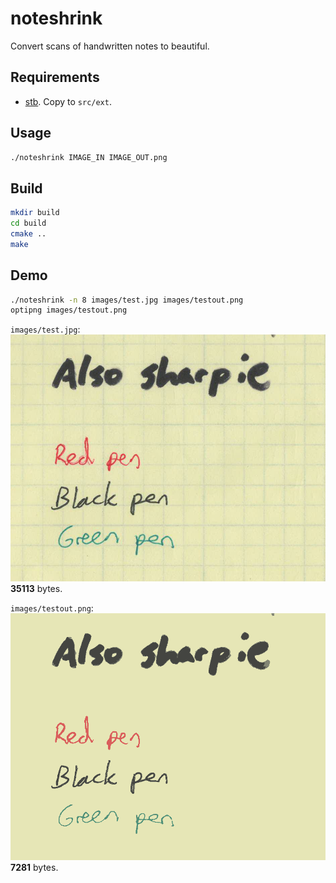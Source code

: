 # noteshrink

Convert scans of handwritten notes to beautiful.

## Requirements

 - [stb](https://github.com/nothings/stb). Copy to `src/ext`.

## Usage

```sh
./noteshrink IMAGE_IN IMAGE_OUT.png
```

## Build

```sh
mkdir build
cd build
cmake ..
make
```

## Demo

```sh
./noteshrink -n 8 images/test.jpg images/testout.png
optipng images/testout.png
```

`images/test.jpg`:  
![test](images/test.jpg)
**35113** bytes.

`images/testout.png`:  
![testout](images/testout.png)
**7281** bytes.
